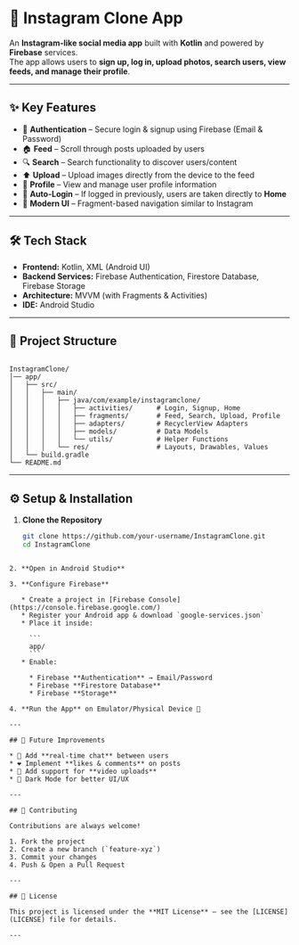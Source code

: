 
# 📸 Instagram Clone App  

An **Instagram-like social media app** built with **Kotlin** and powered by **Firebase** services.  
The app allows users to **sign up, log in, upload photos, search users, view feeds, and manage their profile**.  

---

## ✨ Key Features  

- 🔐 **Authentication** – Secure login & signup using Firebase (Email & Password)  
- 🏠 **Feed** – Scroll through posts uploaded by users  
- 🔍 **Search** – Search functionality to discover users/content  
- ⬆️ **Upload** – Upload images directly from the device to the feed  
- 👤 **Profile** – View and manage user profile information  
- 🔄 **Auto-Login** – If logged in previously, users are taken directly to **Home**  
- 📱 **Modern UI** – Fragment-based navigation similar to Instagram  

---

## 🛠️ Tech Stack  

- **Frontend:** Kotlin, XML (Android UI)  
- **Backend Services:** Firebase Authentication, Firestore Database, Firebase Storage  
- **Architecture:** MVVM (with Fragments & Activities)  
- **IDE:** Android Studio  

---

## 📂 Project Structure  

```

InstagramClone/
│── app/
│   ├── src/
│   │   ├── main/
│   │   │   ├── java/com/example/instagramclone/
│   │   │   │   ├── activities/      # Login, Signup, Home
│   │   │   │   ├── fragments/       # Feed, Search, Upload, Profile
│   │   │   │   ├── adapters/        # RecyclerView Adapters
│   │   │   │   ├── models/          # Data Models
│   │   │   │   └── utils/           # Helper Functions
│   │   │   └── res/                 # Layouts, Drawables, Values
│   └── build.gradle
└── README.md

````

---

## ⚙️ Setup & Installation  

1. **Clone the Repository**  
   ```bash
   git clone https://github.com/your-username/InstagramClone.git
   cd InstagramClone
````

2. **Open in Android Studio**

3. **Configure Firebase**

   * Create a project in [Firebase Console](https://console.firebase.google.com/)
   * Register your Android app & download `google-services.json`
   * Place it inside:

     ```
     app/
     ```
   * Enable:

     * Firebase **Authentication** → Email/Password
     * Firebase **Firestore Database**
     * Firebase **Storage**

4. **Run the App** on Emulator/Physical Device 🚀

---

## 🔮 Future Improvements

* 💬 Add **real-time chat** between users
* ❤️ Implement **likes & comments** on posts
* 🎥 Add support for **video uploads**
* 🌙 Dark Mode for better UI/UX

---

## 🤝 Contributing

Contributions are always welcome!

1. Fork the project
2. Create a new branch (`feature-xyz`)
3. Commit your changes
4. Push & Open a Pull Request

---

## 📜 License

This project is licensed under the **MIT License** – see the [LICENSE](LICENSE) file for details.

---
